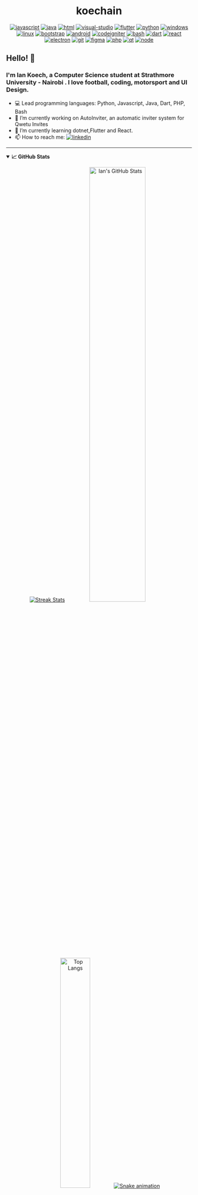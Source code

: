 <div align="center">
  <h1 align="center">koechain</h1>

[![javascript][javascript-shield]][javascript-url]
[![java][java-shield]][java-url]
[![html][html-shield]][html-url]
[![visual-studio][vs-shield]][vs-url]
[![flutter][flutter-shield]][flutter-url]
[![python][python-shield]][python-url]
[![windows][windows-shield]][windows-url]
[![linux][linux-shield]][linux-url]
[![bootstrap][bootstrap-shield]][bootstrap-url]
[![android][android-shield]][android-url]
[![codeigniter][codeigniter-shield]][codeigniter-url]
[![bash][bash-shield]][bash-url]
[![dart][dart-shield]][dart-url]
[![react][react-shield]][react-url]
[![electron][electron-shield]][electron-url]
[![git][git-shield]][git-url]
[![figma][figma-shield]][figma-url]
[![php][php-shield]][php-url]
[![qt][qt-shield]][qt-url]
[![node][node-shield]][node-url]



</div>

## Hello! 👋 
### I'm Ian Koech, a Computer Science student at Strathmore University - Nairobi . I love football, coding, motorsport and UI Design.
- 💻 Lead programming languages: Python, Javascript, Java, Dart, PHP, Bash
- 🔭 I’m currently working on AutoInviter, an automatic inviter system for Qwetu Invites
- 🌱 I’m currently learning dotnet,Flutter and React.
- 📫 How to reach me: [![linkedin][linkedin-shield]][linkedin-url]

-------

<details open="">
  <summary><b>📈 GitHub Stats</b></summary>
  <p align="center">
    <a href="https://github.com/koechain/koechian"><img alt="Streak Stats" src="http://github-readme-streak-stats.herokuapp.com?user=koechian&theme=vue&date_format=M%20j%5B%2C%20Y%5D"/></a>
    <a href="https://github.com/kocehian/koechian"><img alt="Ian's GitHub Stats" src="https://github-readme-stats.vercel.app/api?username=koechian&show_icons=true" width=55%/></a>
    <a href="https://github.com/koechian/koechian"><img alt="Top Langs" src="https://github-readme-stats.vercel.app/api/top-langs/?username=koechian&layout=compact&langs_count=8" width=40%/></a>
    <a href="https://github.com/kochian/kochian"><img alt="Snake animation" src="https://github.com/kochian/kochian/blob/output/github-contribution-grid-snake.svg"/></a>
  </p>
</details>

<details>
  <summary><b>📊 My Programming Stats</b></summary>
  
  <!--START_SECTION:waka-->
![Code Time](http://img.shields.io/badge/Code%20Time-345%20hrs%2051%20mins-blue)

**I'm a Night 🦉** 

```text
🌞 Morning    95 commits     ██░░░░░░░░░░░░░░░░░░░░░░░   7.72% 
🌆 Daytime    392 commits    ████████░░░░░░░░░░░░░░░░░   31.87% 
🌃 Evening    332 commits    ██████░░░░░░░░░░░░░░░░░░░   26.99% 
🌙 Night      411 commits    ████████░░░░░░░░░░░░░░░░░   33.41%

```


📊 **This Week I Spent My Time On** 

```text
💬 Programming Languages: 
C                        14 hrs 50 mins      ██████████████████░░░░░░░   74.24% 
Text                     3 hrs 13 mins       ████░░░░░░░░░░░░░░░░░░░░░   16.12% 
Go                       1 hr 51 mins        ██░░░░░░░░░░░░░░░░░░░░░░░   9.31% 
C++                      3 mins              ░░░░░░░░░░░░░░░░░░░░░░░░░   0.33% 
Markdown                 0 secs              ░░░░░░░░░░░░░░░░░░░░░░░░░   0.0%

```


 Last Updated on 12/04/2022 08:09:26 UTC
<!--END_SECTION:waka-->
  
</details>

<details>
  <summary><b>🧐 More about me</b></summary>
  
  ### 🔎 Interests
  - 🧑‍💻 Developing dotnet applications 
  - ⚙️ Discovering how things work
  - 🕹️ Frontend Development (I love bautiful and functional User Interfaces)
  - ⚽ All things cars and engineering, football & PC Gamining.

  ### 👀 Hobbies
  - 🎮 Videogames, mostly multiplayer FPS, RPG's and FIFA. 
  - ⚽ I love playing football. I also played football for many years but didn't like it too much
  - 🏋🏻‍♂️ I like working out and 🏃🏻 running (mostly in the rain 🌧)


<!-- OS -->
[linux-shield]: https://img.shields.io/badge/Linux-FCC624?style=flat-square&logo=linux&logoColor=black
[linux-url]: https://www.linux.org/
[debian-shield]: https://img.shields.io/badge/Debian-A81D33?style=flat-square&logo=debian&logoColor=white
[debian-url]: https://www.debian.org/
[android-shield]: https://img.shields.io/badge/Android-3DDC84?style=flat-square&logo=android&logoColor=white
[android-url]: https://www.android.com/
[windows-shield]: https://img.shields.io/badge/Windows-0078D6?style=flat-square&logo=windows&logoColor=white
[windows-url]: https://www.youtube.com/watch?v=zjedLeVGcfE&t=11s
<!-- programming languages -->
[java-shield]: https://img.shields.io/badge/Java-ED8B00?style=flat-square&logo=java&logoColor=white
[java-url]: https://www.java.com
[bash-shield]: https://img.shields.io/badge/Bash_Script-353535?style=flat-square&logo=gnu-bash&logoColor=white
[bash-url]: https://www.gnu.org/software/bash/
[javascript-shield]: https://img.shields.io/badge/JavaScript-FFDD00?style=flat-square&logo=javascript&logoColor=black
[javascript-url]: https://www.javascript.com/
[python-shield]: https://img.shields.io/badge/Python-3670A0?style=flat-square&logo=python&logoColor=ffdd54
[python-url]: https://www.python.org/
[dart-shield]: https://img.shields.io/badge/dart-3670A0?style=flat-square&logo=dart
[dart-url]: https://dart.dev/
[react-shield]: https://img.shields.io/badge/react-3670A0?style=flat-square&logo=react
[react-url]: https://reactjs.org/
[electron-shield]: https://img.shields.io/badge/electron-2c2d3a?style=flat-square&logo=electron&logoColor=bae7f6
[electron-url]: https://electronjs.org/
[git-shield]: https://img.shields.io/badge/git-d35637?style=flat-square&logo=git&logoColor=white
[git-url]: https://git-scm.com/
[figma-shield]: https://img.shields.io/badge/figma-black?style=flat-square&logo=figma&logoColor=white
[figma-url]: https://figma.com
[node-shield]: https://img.shields.io/badge/node-82aa66?style=flat-square&logo=nodedotjs&logoColor=white
[node-url]: https://nodejs.org
[php-shield]: https://img.shields.io/badge/php-8d8fbc?style=flat-square&logo=php&logoColor=white
[php-url]: https://www.php.net/
[qt-shield]: https://img.shields.io/badge/qt-7dcf5c?style=flat-square&logo=qt&logoColor=white
[qt-url]: https://www.qt.io/
[ada-shield]:
[ada-url]: 
<!-- markdown languages -->
[html-shield]: https://img.shields.io/badge/HTML5-E34F26?style=flat-square&logo=html5&logoColor=white
[html-url]: https://www.html.it/
[bootstrap-shield]: https://img.shields.io/badge/bootstrap-7952B3.svg?style=flat-square&logo=bootstrap&logoColor=white
[bootstrap-url]: https://getbootstrap.com/
[css-shield]: https://img.shields.io/badge/CSS3-1572B6?style=flat-square&logo=css3&logoColor=white
[css-url]: https://www.w3schools.com/css/
[md-shield]: https://img.shields.io/badge/Markdown-575757.svg?style=flat-square&logo=markdown&logoColor=white
[md-url]: https://www.markdownguide.org/
<!-- Engine & IDE -->
[unity-shield]: https://img.shields.io/badge/Unity-000000?style=flat-square&logo=unity&logoColor=white
[unity-url]: https://unity.com/
[eclipse-shield]: https://img.shields.io/badge/-Eclipse-333333?style=flat-square&logo=eclipse-ide&logoColor=white
[eclipse-url]: https://www.eclipse.org/
[vs-shield]: https://img.shields.io/badge/Visual_Studio-5C2D91?style=flat-square&logo=visual%20studio&logoColor=white
[vs-url]: https://visualstudio.microsoft.com/
[sublime-shield]: https://img.shields.io/badge/Sublime_Text-%23575757.svg?&style=flat-square&logo=sublime-text&logoColor=important
[sublime-url]: https://www.sublimetext.com/
<!-- Frameworks & Libraries -->
[flutter-shield]: https://img.shields.io/badge/Flutter-%2302569B.svg?style=flat-square&logo=Flutter&logoColor=white
[flutter-url]: https://flutter.dev/
[codeigniter-shield]: https://img.shields.io/badge/codeigniter-BE5029.svg?style=flat-square&logo=codeigniter&logoColor=white
[codeigniter-url]: https://codeigniter.com/
<!-- Social Networks -->
[linkedin-shield]: https://img.shields.io/badge/LinkedIn-0077B5?style=flat-square&logo=linkedin&logoColor=white
[linkedin-url]: https://www.linkedin.com/in/ian-koech-8823b822b


